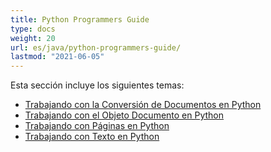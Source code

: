 ```yaml
---
title: Python Programmers Guide
type: docs
weight: 20
url: es/java/python-programmers-guide/
lastmod: "2021-06-05"
---
```


Esta sección incluye los siguientes temas:

- [Trabajando con la Conversión de Documentos en Python](/pdf/java/working-with-document-conversion-in-python/)
- [Trabajando con el Objeto Documento en Python](/pdf/java/working-with-document-object-in-python/)
- [Trabajando con Páginas en Python](/pdf/java/working-with-pages-in-python/)
- [Trabajando con Texto en Python](/pdf/java/working-with-text-in-python/)